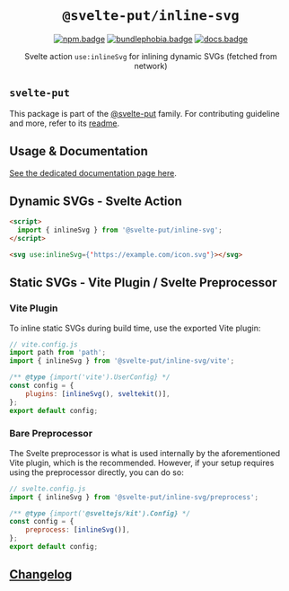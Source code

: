 <div align="center">

# `@svelte-put/inline-svg`

[![npm.badge]][npm] [![bundlephobia.badge]][bundlephobia] [![docs.badge]][docs]

Svelte action `use:inlineSvg` for inlining dynamic SVGs (fetched from network)

</div>

## `svelte-put`

This package is part of the [@svelte-put][github.monorepo] family. For contributing guideline and more, refer to its [readme][github.monorepo].

## Usage & Documentation

[See the dedicated documentation page here][docs].

## Dynamic SVGs - Svelte Action

```html
<script>
  import { inlineSvg } from '@svelte-put/inline-svg';
</script>

<svg use:inlineSvg={'https://example.com/icon.svg'}></svg>
```

## Static SVGs - Vite Plugin / Svelte Preprocessor

### Vite Plugin

To inline static SVGs during build time, use the exported Vite plugin:

```javascript
// vite.config.js
import path from 'path';
import { inlineSvg } from '@svelte-put/inline-svg/vite';

/** @type {import('vite').UserConfig} */
const config = {
	plugins: [inlineSvg(), sveltekit()],
};
export default config;
```

### Bare Preprocessor

The Svelte preprocessor is what is used internally by the aforementioned Vite plugin, which is the recommended. However, if your setup requires using the preprocessor directly, you can do so:

```javascript
// svelte.config.js
import { inlineSvg } from '@svelte-put/inline-svg/preprocess';

/** @type {import('@sveltejs/kit').Config} */
const config = {
	preprocess: [inlineSvg()],
};
export default config;
```

## [Changelog][github.changelog]

<!-- github specifics -->

[github.monorepo]: https://github.com/vnphanquang/svelte-put
[github.changelog]: https://github.com/vnphanquang/svelte-put/blob/main/packages/inline-svg/CHANGELOG.md
[github.issues]: https://github.com/vnphanquang/svelte-put/issues?q=

<!-- heading badge -->

[npm.badge]: https://img.shields.io/npm/v/@svelte-put/inline-svg
[npm]: https://www.npmjs.com/package/@svelte-put/inline-svg
[bundlephobia.badge]: https://img.shields.io/bundlephobia/minzip/@svelte-put/inline-svg?label=minzipped
[bundlephobia]: https://bundlephobia.com/package/@svelte-put/inline-svg
[docs]: https://svelte-put.vnphanquang.com/docs/inline-svg
[docs.badge]: https://img.shields.io/badge/-Docs%20Site-blue
